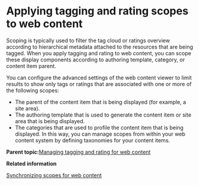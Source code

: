 # Applying tagging and rating scopes to web content 

Scoping is typically used to filter the tag cloud or ratings overview according to hierarchical metadata attached to the resources that are being tagged. When you apply tagging and rating to web content, you can scope these display components according to authoring template, category, or content item parent.

You can configure the advanced settings of the web content viewer to limit results to show only tags or ratings that are associated with one or more of the following scopes:

-   The parent of the content item that is being displayed \(for example, a site area\).
-   The authoring template that is used to generate the content item or site area that is being displayed.
-   The categories that are used to profile the content item that is being displayed. In this way, you can manage scopes from within your web content system by defining taxonomies for your content items.

**Parent topic:**[Managing tagging and rating for web content ](../wcm/wcm_tagrate_main.md)

**Related information**  


[Synchronizing scopes for web content ](../wcm/wcm_tagrate_syncscope.md)

